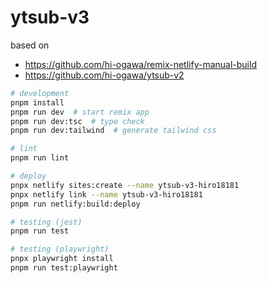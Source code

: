# ytsub-v3

based on

- https://github.com/hi-ogawa/remix-netlify-manual-build
- https://github.com/hi-ogawa/ytsub-v2

```sh
# development
pnpm install
pnpm run dev  # start remix app
pnpm run dev:tsc  # type check
pnpm run dev:tailwind  # generate tailwind css

# lint
pnpm run lint

# deploy
pnpx netlify sites:create --name ytsub-v3-hiro18181
pnpx netlify link --name ytsub-v3-hiro18181
pnpm run netlify:build:deploy

# testing (jest)
pnpm run test

# testing (playwright)
pnpx playwright install
pnpm run test:playwright
```
